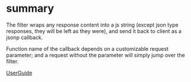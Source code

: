 # summary #

The filter wraps any response content into a js string (except json type responses, they will be left as they were), and send it back to client as a jsonp callback.

Function name of the callback depends on a customizable request parameter; and a request without the parameter will simply jump over the filter.


[UserGuide](UserGuide.md)